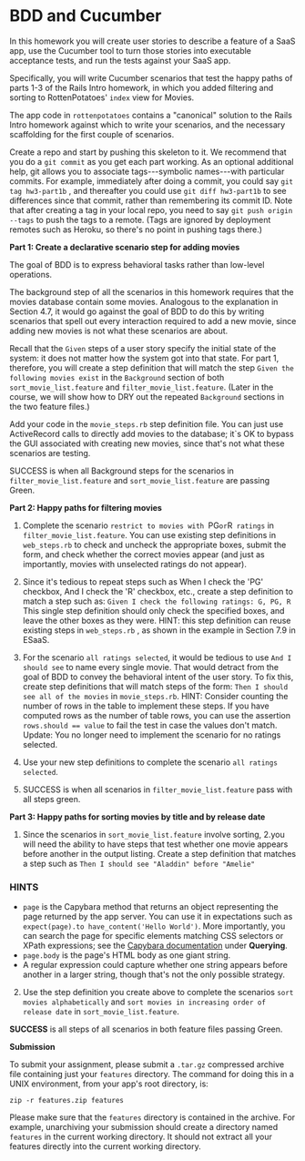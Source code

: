 BDD and Cucumber
================


In this homework you will create user stories to describe a feature of a SaaS app, use the Cucumber tool to turn those stories into executable acceptance tests, and run the tests against your SaaS app.  

Specifically, you will write Cucumber scenarios that test the happy
paths of parts 1-3 of the Rails Intro homework, in which you added
filtering and sorting to RottenPotatoes' `index` view for Movies.

The app code in `rottenpotatoes` contains a "canonical" solution to the
Rails Intro homework against which to write your scenarios, and the
necessary scaffolding for the first couple of scenarios. 

Create a repo and start by pushing this skeleton to it. We recommend
that you do a `git commit` as you get each part working.  As an optional
additional help, git allows you to associate tags---symbolic
names---with particular commits.  For example, immediately after doing a
commit, you could say `git tag hw3-part1b` , and thereafter you could
use `git diff hw3-part1b` to see differences since that commit, rather
than remembering its commit ID.  Note that after creating a tag in your
local repo, you need to say `git push origin --tags` to push the tags to
a remote.  (Tags are ignored by deployment remotes such as Heroku, so
there's no point in pushing tags there.) 

**Part 1: Create a declarative scenario step for adding movies**

The goal of BDD is to express behavioral tasks rather than low-level operations.  

The background step of all the scenarios in this homework requires that
the movies database contain some movies.  Analogous to the explanation
in Section 4.7, it would go against the goal of BDD to do this by
writing scenarios that spell out every interaction required to add a new
movie, since adding new movies is not what these scenarios are about. 

Recall that the `Given` steps of a user story specify the initial state
of the system: it does not matter how the system got into that state.
For part 1, therefore, you will create a step definition that will match
the step `Given the following movies exist` in the `Background` section
of both `sort_movie_list.feature` and `filter_movie_list.feature`.
(Later in the course, we will show how to DRY out the repeated
`Background` sections in the two feature files.) 

Add your code in the `movie_steps.rb` step definition file.  You can
just use ActiveRecord calls to directly add movies to the database; it`s
OK to bypass the GUI associated with creating new movies, since that's
not what these scenarios are testing. 

SUCCESS is when all Background steps for the scenarios in
`filter_movie_list.feature` and `sort_movie_list.feature` are passing
Green. 

**Part 2: Happy paths for filtering movies**

1. Complete the scenario `restrict to movies with `PG` or `R` ratings` in `filter_movie_list.feature`. You can use existing step definitions in `web_steps.rb` to check and uncheck the appropriate boxes, submit the form, and check whether the correct movies appear (and just as importantly, movies with unselected ratings do not appear).

2. Since it's tedious to repeat steps such as When I check the 'PG' checkbox, 
And I check the 'R' checkbox, etc., create a step definition to match a step such as:
`Given I check the following ratings: G, PG, R`
This single step definition should only check the specified boxes, and
leave the other boxes as they were. HINT: this step definition can reuse
existing steps in  `web_steps.rb` , as shown in the example in Section
7.9 in ESaaS.

3. For the scenario `all ratings selected`, it would be tedious to use `And I should see` 
to name every single movie. That would detract from the goal of BDD to convey 
the behavioral intent of the user story. To fix this, create step definitions 
that will match steps of the form: 
`Then I should see all of the movies` in `movie_steps.rb`. 
HINT: Consider counting the number of rows in the table to implement these steps. 
If you have computed rows as the number of table rows, you can use the assertion 
`rows.should == value`
to fail the test in case the values don't match.
Update: You no longer need to implement the scenario for no ratings selected.

4. Use your new step definitions to complete the scenario `all ratings selected`. 
5. SUCCESS is when all scenarios in `filter_movie_list.feature` pass with all steps green.

**Part 3: Happy paths for sorting movies by title and by release date**

1. Since the scenarios in `sort_movie_list.feature` involve sorting, 
2.you will need the ability to have steps that test whether one movie appears 
before another in the output listing. Create a step definition that matches a step such as 
`Then I should see "Aladdin" before "Amelie"`

### HINTS

  * `page` is the Capybara method that returns an object representing
  the page returned by the app server.  You can use it in expectations
  such as `expect(page).to have_content('Hello World')`.  More
  importantly, you can search the page for specific elements matching
  CSS selectors or XPath expressions; see the [Capybara
  documentation](https://github.com/jnicklas/capybara) under **Querying**.
  * `page.body` is the page's HTML body as one giant string.  
  * A regular expression could capture whether one string appears before
  another in a larger string, though that's not the only possible
  strategy. 

2. Use the step definition you create above to complete the scenarios 
`sort movies alphabetically` and `sort movies in increasing order of release date` 
in `sort_movie_list.feature`.

**SUCCESS** is all steps of all scenarios in both feature files passing Green.

**Submission**

To submit your assignment, please submit a `.tar.gz` compressed archive
file containing just your `features` directory. The command for doing
this in a UNIX environment, from your app's root directory, is:

`zip -r features.zip features`

Please make sure that the `features` directory is contained in the
archive. For example, unarchiving your submission should create a
directory named `features` in the current working directory. It should
not extract all your features directly into the current working
directory. 
